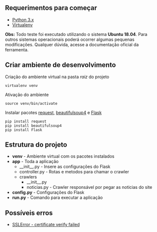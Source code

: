 
## Requerimentos para começar
- [Python 3.x](https://www.python.org/)
- [Virtualenv](https://virtualenv.pypa.io/en/latest/)

**Obs:** Todo teste foi executado utilizando o sistema **Ubuntu 18.04**. Para outros sistemas operacionais poderá ocorrer algumas pequenas modificações. Qualquer dúvida, acesse a documentação oficial da ferramenta.

## Criar ambiente de desenvolvimento



Criação do ambiente virtual na pasta *raiz* do projeto 
```
virtualenv venv
```

Ativação do ambiente
```
source venv/bin/activate
```

Instalar pacotes [request](https://requests.readthedocs.io/pt_BR/latest/), [beautifulsoup4](https://www.crummy.com/software/BeautifulSoup/bs4/doc/) e [Flask](https://flask.palletsprojects.com/)
```
pip install request
pip install beautifulsoup4
pip install Flask
```
## Estrutura do projeto
+ **venv** - Ambiente virtual com os pacotes instalados
+ **app** - Toda a aplicação
	+ \_\_init__.py - Insere as configurações do Flask
	+ controller.py - Rotas e metodos para chamar o crawler
	+ crawlers
		+  \_\_init__.py
		+  noticias.py - Crawler responsável por pegar as noticias do site
+ **config.py** - Configurações do Flask
+ **run.py** - Comando para executar a aplicação

## Possíveis erros

 - [SSLError - certificate verify failed ](https://stackoverflow.com/questions/34503206/ssl-certificate-verify-failed-error-when-scraping-https-www-thenewboston-co)

